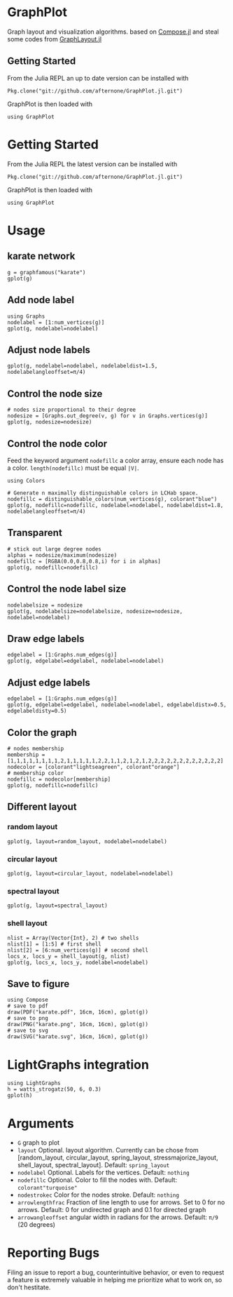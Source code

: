 # GraphPlot

Graph layout and visualization algorithms. based on [Compose.jl](https://github.com/dcjones/Compose.jl) and steal some codes from [GraphLayout.jl](https://github.com/IainNZ/GraphLayout.jl)

## Getting Started

From the Julia REPL an up to date version can be installed with
```
Pkg.clone("git://github.com/afternone/GraphPlot.jl.git")
```
GraphPlot is then loaded with
```
using GraphPlot
```

# Getting Started

From the Julia REPL the latest version can be installed with
```{execute="false"}
Pkg.clone("git://github.com/afternone/GraphPlot.jl.git")
```
GraphPlot is then loaded with
```
using GraphPlot
```

# Usage
## karate network
```
g = graphfamous("karate")
gplot(g)

```

## Add node label
```
using Graphs
nodelabel = [1:num_vertices(g)]
gplot(g, nodelabel=nodelabel)

```

## Adjust node labels
```
gplot(g, nodelabel=nodelabel, nodelabeldist=1.5, nodelabelangleoffset=π/4)
```

## Control the node size
```
# nodes size proportional to their degree
nodesize = [Graphs.out_degree(v, g) for v in Graphs.vertices(g)]
gplot(g, nodesize=nodesize)
```

## Control the node color
Feed the keyword argument `nodefillc` a color array, ensure each node has a color. `length(nodefillc)` must be equal `|V|`.
```
using Colors

# Generate n maximally distinguishable colors in LCHab space.
nodefillc = distinguishable_colors(num_vertices(g), colorant"blue")
gplot(g, nodefillc=nodefillc, nodelabel=nodelabel, nodelabeldist=1.8, nodelabelangleoffset=π/4)
```

## Transparent
```
# stick out large degree nodes
alphas = nodesize/maximum(nodesize)
nodefillc = [RGBA(0.0,0.8,0.8,i) for i in alphas]
gplot(g, nodefillc=nodefillc)
```
## Control the node label size
```
nodelabelsize = nodesize
gplot(g, nodelabelsize=nodelabelsize, nodesize=nodesize, nodelabel=nodelabel)
```

## Draw edge labels
```
edgelabel = [1:Graphs.num_edges(g)]
gplot(g, edgelabel=edgelabel, nodelabel=nodelabel)
```

## Adjust edge labels
```
edgelabel = [1:Graphs.num_edges(g)]
gplot(g, edgelabel=edgelabel, nodelabel=nodelabel, edgelabeldistx=0.5, edgelabeldisty=0.5)
```

## Color the graph
```
# nodes membership
membership = [1,1,1,1,1,1,1,1,2,1,1,1,1,1,2,2,1,1,2,1,2,1,2,2,2,2,2,2,2,2,2,2,2,2]
nodecolor = [colorant"lightseagreen", colorant"orange"]
# membership color
nodefillc = nodecolor[membership]
gplot(g, nodefillc=nodefillc)
```

## Different layout
### random layout
```
gplot(g, layout=random_layout, nodelabel=nodelabel)
```
### circular layout
```
gplot(g, layout=circular_layout, nodelabel=nodelabel)
```
### spectral layout
```
gplot(g, layout=spectral_layout)
```
### shell layout
```
nlist = Array(Vector{Int}, 2) # two shells
nlist[1] = [1:5] # first shell
nlist[2] = [6:num_vertices(g)] # second shell
locs_x, locs_y = shell_layout(g, nlist)
gplot(g, locs_x, locs_y, nodelabel=nodelabel)
```
## Save to figure
```{execute="false"}
using Compose
# save to pdf
draw(PDF("karate.pdf", 16cm, 16cm), gplot(g))
# save to png
draw(PNG("karate.png", 16cm, 16cm), gplot(g))
# save to svg
draw(SVG("karate.svg", 16cm, 16cm), gplot(g))
```
# LightGraphs integration
```
using LightGraphs
h = watts_strogatz(50, 6, 0.3)
gplot(h)
```

# Arguments
+ `G` graph to plot
+ `layout` Optional. layout algorithm. Currently can be chose from
[random_layout, circular_layout, spring_layout, stressmajorize_layout, 
shell_layout, spectral_layout].
Default: `spring_layout`
+ `nodelabel` Optional. Labels for the vertices. Default: `nothing`
+ `nodefillc` Optional. Color to fill the nodes with.
Default: `colorant"turquoise"`
+ `nodestrokec` Color for the nodes stroke.
Default: `nothing`
+ `arrowlengthfrac` Fraction of line length to use for arrows.
Set to 0 for no arrows. Default: 0 for undirected graph and 0.1 for directed graph
+ `arrowangleoffset` angular width in radians for the arrows. Default: `π/9` (20 degrees)

# Reporting Bugs

Filing an issue to report a bug, counterintuitive behavior, or even to request a feature is extremely valuable in helping me prioritize what to work on, so don't hestitate.


